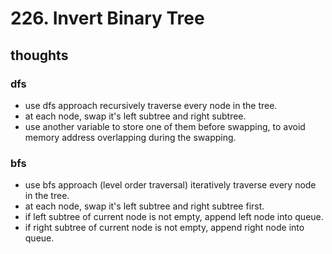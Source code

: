 # 226. Invert Binary Tree

## thoughts

### dfs

- use dfs approach recursively traverse every node in the tree.
- at each node, swap it's left subtree and right subtree.
- use another variable to store one of them before swapping, to avoid memory address overlapping during the swapping. 

### bfs

- use bfs approach (level order traversal) iteratively traverse every node in the tree.
- at each node, swap it's left subtree and right subtree first.
- if left subtree of current node is not empty, append left node into queue.
- if right subtree of current node is not empty, append right node into queue.
